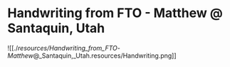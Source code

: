 # Handwriting from FTO - Matthew @ Santaquin, Utah

![[./_resources/Handwriting_from_FTO_-_Matthew_@_Santaquin,_Utah.resources/Handwriting.png]]
